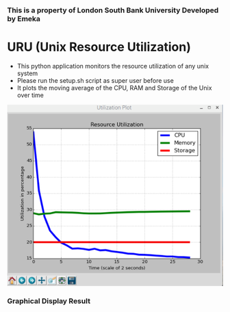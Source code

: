 ### This is a property of London South Bank University Developed by Emeka
# URU (Unix Resource Utilization)

* This python application monitors the resource utilization of any unix system
* Please run the setup.sh script as super user before use
* It plots the moving average of the CPU, RAM and Storage of the Unix over time

![graphical display](uru1.png)
### Graphical Display Result
